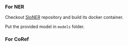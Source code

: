 ### For NER

Checkout [SloNER](https://github.com/RSDO-DS3/SloNER) repository and build its docker container.

Put the provided model in `models` folder.

### For CoRef